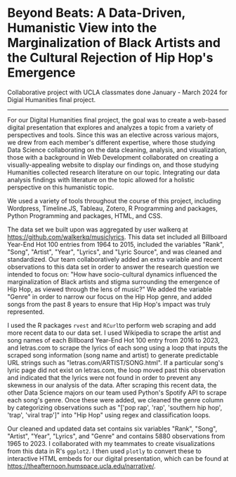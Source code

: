 # Beyond Beats: A Data-Driven, Humanistic View into the Marginalization of Black Artists and the Cultural Rejection of Hip Hop's Emergence

Collaborative project with UCLA classmates done January - March 2024 for Digial Humanities final project.
***

For our Digital Humanities final project, the goal was to create a web-based digital presentation that explores and analyzes a topic from a variety of perspectives and tools. Since this was an elective across various majors, we drew from each member's different expertise, where those studying Data Science collaborating on the data cleaning, analysis, and visualization, those with a background in Web Development collaborated on creating a visually-appealing website to display our findings on, and those studying Humanities collected research literature on our topic. Integrating our data analysis findings with literature on the topic allowed for a holistic perspective on this humanistic topic.

We used a variety of tools throughout the course of this project, including Wordpress, Timeline.JS, Tableau, Zotero, R Programming and packages, Python Programming and packages, HTML, and CSS.

The data set we built upon was aggregated by user walkerq at https://github.com/walkerkq/musiclyrics. This data set included all Billboard Year-End Hot 100 entries from 1964 to 2015, included the variables "Rank", "Song", "Artist", "Year", "Lyrics", and "Lyric Source", and was cleaned and standardized. Our team collaboratively added an extra variable and recent observations to this data set in order to answer the research question we intended to focus on: "How have socio-cultural dynamics influenced the marginalization of Black artists and stigma surrounding the emergence of Hip Hop, as viewed through the lens of music?" We added the variable "Genre" in order to narrow our focus on the Hip Hop genre, and added songs from the past 8 years to ensure that Hip Hop's impact was truly represented.

I used the R packages `rvest` and `RCurl`to perform web scraping and add more recent data to our data set. I used Wikipedia to scrape the artist and song names of each Billboard Year-End Hot 100 entry from 2016 to 2023, and letras.com to scrape the lyrics of each song using a loop that inputs the scraped song information (song name and artist) to generate predictable URL strings such as "letras.com/ARTIST/SONG.html". If a particular song's lyric page did not exist on letras.com, the loop moved past this observation and indicated that the lyrics were not found in order to prevent any skewness in our analysis of the data. After scraping this recent data, the other Data Science majors on our team used Python's Spotify API to scrape each song's genre. Once these were added, we cleaned the genre column by categorizing observations such as "['pop rap', 'rap', 'southern hip hop', 'trap', 'viral trap']" into "Hip Hop" using regex and classification loops. 

Our cleaned and updated data set contains six variables "Rank", "Song", "Artist", "Year", "Lyrics", and "Genre" and contains 5880 observations from 1965 to 2023. I collaborated with my teammates to create visualizations from this data in R's `ggplot2`. I then used `plotly` to convert these to interactive HTML embeds for our digital presentation, which can be found at https://theafternoon.humspace.ucla.edu/narrative/. 
